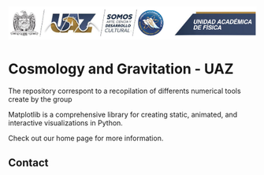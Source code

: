 ![Matplotlib logotype](galleries/UAZ_UA.png)

# Cosmology and Gravitation - UAZ

The repository correspont to a recopilation of differents numerical tools create by the group 


Matplotlib is a comprehensive library for creating static, animated, and interactive visualizations in Python.

Check out our home page for more information.


## Contact